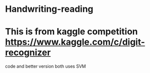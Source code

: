 # Handwriting-reading

# This is from kaggle competition https://www.kaggle.com/c/digit-recognizer

code and better version both uses SVM
